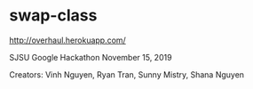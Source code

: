# swap-class
http://overhaul.herokuapp.com/

SJSU Google Hackathon November 15, 2019

Creators: Vinh Nguyen, Ryan Tran, Sunny Mistry, Shana Nguyen

